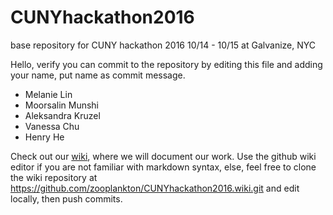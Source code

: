 # CUNYhackathon2016
base repository for CUNY hackathon 2016 10/14 - 10/15 at Galvanize, NYC

Hello, verify you can commit to the repository by editing this file and adding your name, put name as commit message.

- Melanie Lin
- Moorsalin Munshi
- Aleksandra Kruzel
- Vanessa Chu
- Henry He

Check out our [wiki](https://github.com/zooplankton/CUNYhackathon2016/wiki), where we will document our work.
Use the github wiki editor if you are not familiar with markdown syntax, else, feel free to clone the wiki repository at https://github.com/zooplankton/CUNYhackathon2016.wiki.git and edit locally, then push commits.
